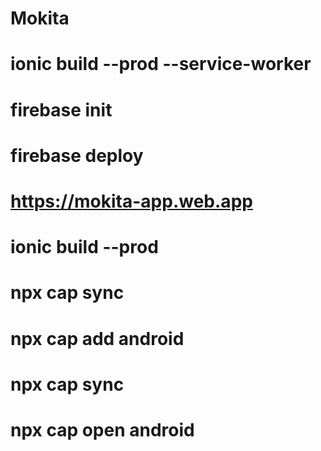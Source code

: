 # Mokita
# ionic build --prod --service-worker
# firebase init
# firebase deploy

# https://mokita-app.web.app

# ionic build --prod
# npx cap sync

# npx cap add android
# npx cap sync
# npx cap open android